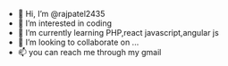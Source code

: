 - 👋 Hi, I’m @rajpatel2435
- 👀 I’m interested in coding
- 🌱 I’m currently learning PHP,react javascript,angular js 
- 💞️ I’m looking to collaborate on ...
- 📫 you can reach me through my gmail

<!---
rajpatel2435/rajpatel2435 is a ✨ special ✨ repository because its `README.md` (this file) appears on your GitHub profile.
You can click the Preview link to take a look at your changes.
--->

